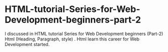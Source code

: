 # HTML-tutorial-Series-for-Web-Development-beginners-part-2
I discussed in HTML tutorial Series for Web Development beginners (Part-2) Html (Heading, Paragraph, style) . Html learn this career for Web Development started.

